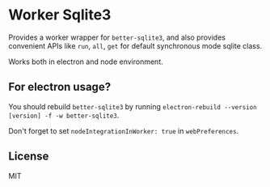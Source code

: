 # Worker Sqlite3

Provides a worker wrapper for `better-sqlite3`, and also provides convenient APIs like `run`, `all`, `get` for default synchronous mode sqlite class.

Works both in electron and node environment.



## For electron usage?

You should rebuild `better-sqlite3` by running `electron-rebuild --version [version] -f -w better-sqlite3`.

Don't forget to set `nodeIntegrationInWorker: true` in `webPreferences`.



## License

MIT